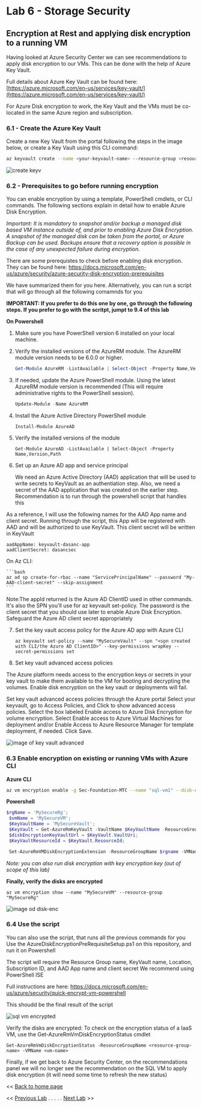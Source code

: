# Lab 6 - Storage Security

## Encryption at Rest and applying disk encryption to a running VM

Having looked at Azure Security Center we can see recommendations to apply disk encryption to our VMs. This can be done with the help of Azure Key Vault.

Full details about Azure Key Vault can be found here: [https://azure.microsoft.com/en-us/services/key-vault/](https://azure.microsoft.com/en-us/services/key-vault/)

For Azure Disk encryption to work, the Key Vault and the VMs must be co-located in the same Azure region and subscription.

### 6.1 - Create the Azure Key Vault

Create a new Key Vault from the portal following the steps in the image below, or create a Key Vault using this CLI command:

```bash
az keyvault create --name <your-keyvault-name> --resource-group <resource-group-name> --sku standard
```

![create keyv](/images/Create-KeyVault.PNG)

### 6.2 - Prerequisites to go before running encryption

You can enable encryption by using a template, PowerShell cmdlets, or CLI commands. The following sections explain in detail how to enable Azure Disk Encryption.

*Important: It is mandatory to snapshot and/or backup a managed disk based VM instance outside of, and prior to enabling Azure Disk Encryption. A snapshot of the managed disk can be taken from the portal, or Azure Backup can be used. Backups ensure that a recovery option is possible in the case of any unexpected failure during encryption.*

There are some prerequistes to check before enabling disk encryption. They can be found here:
https://docs.microsoft.com/en-us/azure/security/azure-security-disk-encryption-prerequisites

We have summarized them for you here. Alternatively, you can run a script that will go through all the following comamnds for you

**IMPORTANT: If you prefer to do this one by one, go through the following steps. If you prefer to go with the scritpt, jumpt to 9.4 of this lab**

**On Powershell**

1. Make sure you have PowerShell version 6 installed on your local machine.
2. Verify the installed versions of the AzureRM module. The AzureRM module version needs to be 6.0.0 or higher.

    ```PowerShell
    Get-Module AzureRM -ListAvailable | Select-Object -Property Name,Version,Path
    ```

3. If needed, update the Azure PowerShell module. Using the latest AzureRM module version is recommended (This will require administrative rights to the PowerShell session).

    ```PowerShell
    Update-Module -Name AzureRM
    ```
4. Install the Azure Active Directory PowerShell module

    ```
    Install-Module AzureAD
    ```

5. Verify the installed versions of the module

    ```
    Get-Module AzureAD -ListAvailable | Select-Object -Property Name,Version,Path
    ```
6. Set up an Azure AD app and service principal
    
    We need an Azure Active Directory (AAD) application that will be used to write secrets to KeyVault as an authentiation step. Also,  we need a secret of the AAD application that was created on the earlier step. Recommendation is to run through the powershell script that handles this
    
As a reference, I will use the following names for the AAD App name and client secret. Running through the script, this App will be registered with AAD and will be authorized to use KeyVault. This client secret will be written in KeyVault

```text
aadAppName: keyvault-dasanc-app
aadClientSecret: dasancsec
```
   
   On Az CLI:
    
    ```bash
    az ad sp create-for-rbac --name "ServicePrincipalName" --password "My-AAD-client-secret" --skip-assignment
    ```
    
Note:The appId returned is the Azure AD ClientID used in other commands. It's also the SPN you'll use for az keyvault set-policy. The password is the client secret that you should use later to enable Azure Disk Encryption. Safeguard the Azure AD client secret appropriately
    
7. Set the key vault access policy for the Azure AD app with Azure CLI

    ```
    az keyvault set-policy --name "MySecureVault" --spn "<spn created with CLI/the Azure AD ClientID>" --key-permissions wrapKey -- secret-permissions set
    ```
8. Set key vault advanced access policies

The Azure platform needs access to the encryption keys or secrets in your key vault to make them available to the VM for booting and decrypting the volumes. Enable disk encryption on the key vault or deployments will fail.

Set key vault advanced access policies through the Azure portal
Select your keyvault, go to Access Policies, and Click to show advanced access policies.
Select the box labeled Enable access to Azure Disk Encryption for volume encryption.
Select Enable access to Azure Virtual Machines for deployment and/or Enable Access to Azure Resource Manager for template deployment, if needed.
Click Save.

![image of key vault advanced](/images/keyvault-advancedset.PNG)

### 6.3 Enable encryption on existing or running VMs with Azure CLI

**Azure CLI**

```bash
az vm encryption enable -g Sec-Foundation-MTC --name "sql-vm1" --disk-encryption-keyvault "KeyVault-MTC-Sec" --aad-client-id "David Sanchez" --aad-client-secret "<your-secret>"--volume-type ALL
```


**Powershell**

```PowerShell
$rgName = 'MySecureRg';
 $vmName = 'MySecureVM';
 $KeyVaultName = 'MySecureVault';
 $KeyVault = Get-AzureRmKeyVault -VaultName $KeyVaultName -ResourceGroupName $rgname;
 $diskEncryptionKeyVaultUrl = $KeyVault.VaultUri;
 $KeyVaultResourceId = $KeyVault.ResourceId;

 Set-AzureRmVMDiskEncryptionExtension -ResourceGroupName $rgname -VMName $vmName -DiskEncryptionKeyVaultUrl $diskEncryptionKeyVaultUrl -DiskEncryptionKeyVaultId $KeyVaultResourceId;
```

*Note: you can also run disk encryption with key encryption key (out of scope of this lab)*

**Finally, verify the disks are encrypted**
```
az vm encryption show --name "MySecureVM" --resource-group "MySecureRg"
```

![image od disk-enc](/images/disk-enc.PNG)


### 6.4 Use the script

You can also use the script, that runs all the previous commands for you
Use the AzureDiskEncryptionPreRequisiteSetup.ps1 on this repository, and run it on Powershell

The script will require the Resource Group name, KeyVault name, Location, Subscription ID, and AAD App name and client secret
We recommend using PowerShell ISE 

Full instructions are here: https://docs.microsoft.com/en-us/azure/security/quick-encrypt-vm-powershell

This shoudd be the final result of the script

![sql vm encrypted](/images/sql-vm-encrypted.PNG)

Verify the disks are encrypted: To check on the encryption status of a IaaS VM, use the Get-AzureRmVmDiskEncryptionStatus cmdlet

```
Get-AzureRmVmDiskEncryptionStatus -ResourceGroupName <resource-group-name> -VMName <vm-name>

```
Finally, if we get back to Azure Security Center, on the recommendations panel we will no longer see the recommendation on the SQL VM to apply disk encryption (it will need some time to refresh the new status)


<< [Back to home page](/README.md)

<< [Previous Lab](lab-05-security-centre.md) . . . . . [Next Lab](lab-07-site-to-site-vpn.md) >>
